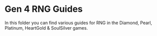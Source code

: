 # Gen 4 RNG Guides

In this folder you can find various guides for RNG in the Diamond, Pearl, Platinum, HeartGold & SoulSilver games.